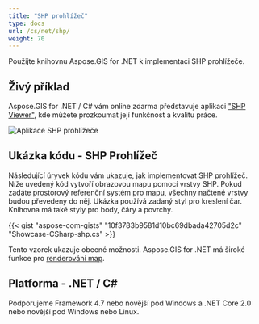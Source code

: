 ```yaml
---
title: "SHP prohlížeč"
type: docs
url: /cs/net/shp/
weight: 70
---
```


Použijte knihovnu Aspose.GIS for .NET k implementaci SHP prohlížeče.

## **Živý příklad**

Aspose.GIS for .NET / C# vám online zdarma představuje aplikaci ["SHP Viewer"](https://products.aspose.app/gis/viewer/shp), kde můžete prozkoumat její funkčnost a kvalitu práce.

![Aplikace SHP prohlížeče](viewer.png)

## **Ukázka kódu - SHP Prohlížeč**

Následující úryvek kódu vám ukazuje, jak implementovat SHP prohlížeč. Níže uvedený kód vytvoří obrazovou mapu pomocí vrstvy SHP. Pokud zadáte prostorový referenční systém pro mapu, všechny načtené vrstvy budou převedeny do něj.
Ukázka používá zadaný styl pro kreslení čar. Knihovna má také styly pro body, čáry a povrchy.

{{< gist "aspose-com-gists" "10f3783b9581d10bc69dbada42705d2c" "Showcase-CSharp-shp.cs" >}}

Tento vzorek ukazuje obecné možnosti. Aspose.GIS for .NET má široké funkce pro [renderování map](https://docs.aspose.com/gis/net/map-rendering/).

## **Platforma - .NET / C#**

Podporujeme Framework 4.7 nebo novější pod Windows a .NET Core 2.0 nebo novější pod Windows nebo Linux.

